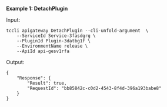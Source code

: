 **Example 1: DetachPlugin**



Input: 

```
tccli apigateway DetachPlugin --cli-unfold-argument  \
    --ServiceId Service-3fasdgrg \
    --PluginId Plugin-3datbg1f \
    --EnvironmentName release \
    --ApiId api-gesv1rfa
```

Output: 
```
{
    "Response": {
        "Result": true,
        "RequestId": "bb85842c-c0d2-4543-8f4d-396a193babe8"
    }
}
```

